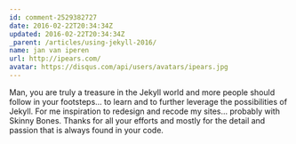 ```yaml
---
id: comment-2529382727
date: 2016-02-22T20:34:34Z
updated: 2016-02-22T20:34:34Z
_parent: /articles/using-jekyll-2016/
name: jan van iperen
url: http://ipears.com/
avatar: https://disqus.com/api/users/avatars/ipears.jpg
---
```


Man, you are truly a treasure in the Jekyll world and more people should follow
in your footsteps... to learn and to further leverage the possibilities of
Jekyll. For me inspiration to redesign and recode my sites... probably with
Skinny Bones. Thanks for all your efforts and mostly for the detail and passion
that is always found in your code.
